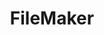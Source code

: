 ---
facebook: https://facebook.com/FileMaker
googleplus: https://plus.google.com/+filemakerinc
linkedin: https://linkedin.com/company/filemaker
logohandle: filemaker
sort: filemaker
title: FileMaker
twitter: https://x.com/FileMaker
website: https://www.filemaker.com/
youtube: https://youtube.com/channel/UC2N91cHoAWXHbXw941wLAYA
---